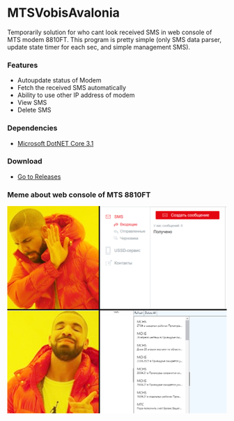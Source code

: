 # MTSVobisAvalonia
Temporarily solution for who cant look received SMS in web console of MTS modem 8810FT. This program is pretty simple (only SMS data parser, update state timer for each sec, and simple management SMS).

### Features
* Autoupdate status of Modem
* Fetch the received SMS automatically
* Ability to use other IP address of modem
* View SMS
* Delete SMS

### Dependencies
* [Microsoft DotNET Core 3.1](https://dotnet.microsoft.com/download/dotnet/3.1/runtime) 

### Download
* [Go to Releases](https://github.com/appleneko2001/MTSVobisAvalonia/releases)

### Meme about web console of MTS 8810FT

![](mtsvobia.png)
